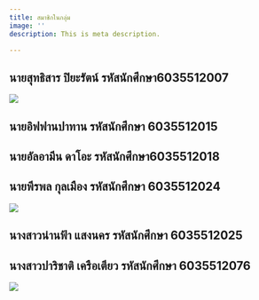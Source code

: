 ```yaml
---
title: สมาชิกในกลุ่ม
image: ''
description: This is meta description.

---
```

## **นายสุทธิสาร ปิยะรัตน์ รหัสนักศึกษา6035512007**

![](/images/67239262_2467376653324926_3347226047094456320_o.jpg)

## **นายอิฟฟานปาทาน รหัสนักศึกษา 6035512015**

## **นายอัลอามีน ดาโอะ รหัสนักศึกษา6035512018**

## **นายพีรพล กุลเมือง รหัสนักศึกษา 6035512024**

![](/images/48373441_2031573160292336_5105572992218300416_n.jpg)

## **นางสาวน่านฟ้า แสงนคร รหัสนักศึกษา 6035512025**

## **นางสาวปาริชาติ เครือเตียว รหัสนักศึกษา 6035512076**

![](https://media.discordapp.net/attachments/755066241915551859/773274106174898176/IMG_20201104_025416.jpg?width=539&height=609)